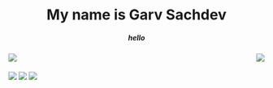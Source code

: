 <h1 align="center">My name is Garv Sachdev</h1>
<h5 align="center">hello</h5>

<img align="left" src="https://img.shields.io/badge/need-sleep-blue">
<img align="right" src="https://img.shields.io/badge/shinzou%20-sasageyo-brightgreen"/>
</br>
</br>
<img align="center" src="https://github-readme-stats.vercel.app/api?username=gavkujo&hide=prs,issues,contribs&show_icons=true&theme=radical">
<img align="center" src="https://github-readme-stats.vercel.app/api/top-langs/?username=gavkujo&theme=radical&layout=compact"/>
<img align="center" src="https://activity-graph.herokuapp.com/graph?username=gavkujo&theme=radical&hide_border=true&bg_color=110121"/>
